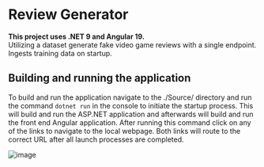 # Review Generator
<strong>This project uses .NET 9 and Angular 19.</strong><br/>
Utilizing a dataset generate fake video game reviews with a single endpoint. Ingests training data on startup.

## Building and running the application
To build and run the application navigate to the ./Source/ directory and run the command ```dotnet run``` in the console to initiate the startup process. This will build and run the ASP.NET application and afterwards will build and run the front end Angular application. After running this command click on any of the links to navigate to the local webpage. Both links will route to the correct URL after all launch processes are completed.

![image](https://github.com/user-attachments/assets/4b962ffc-0f11-4042-941f-124d207f5fbf)
